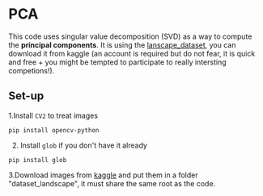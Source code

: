 # PCA

This code uses singular value decomposition (SVD) as a way to compute the **principal components**.
It is using the [lanscape_dataset](https://www.kaggle.com/rareone0602/landscape-pictures-pca/data), you can download it from kaggle (an account is required but do not fear, it is quick and free + you might be tempted to participate to really intersting competions!).

## Set-up
1.Install `CV2` to treat images
```
pip install opencv-python
```
2. Install `glob` if you don't have it already
```
pip install glob
```
3.Download images from [kaggle](https://www.kaggle.com/rareone0602/landscape-pictures-pca/data) and put them in a folder "dataset_landscape", it must share the same root as the code.

